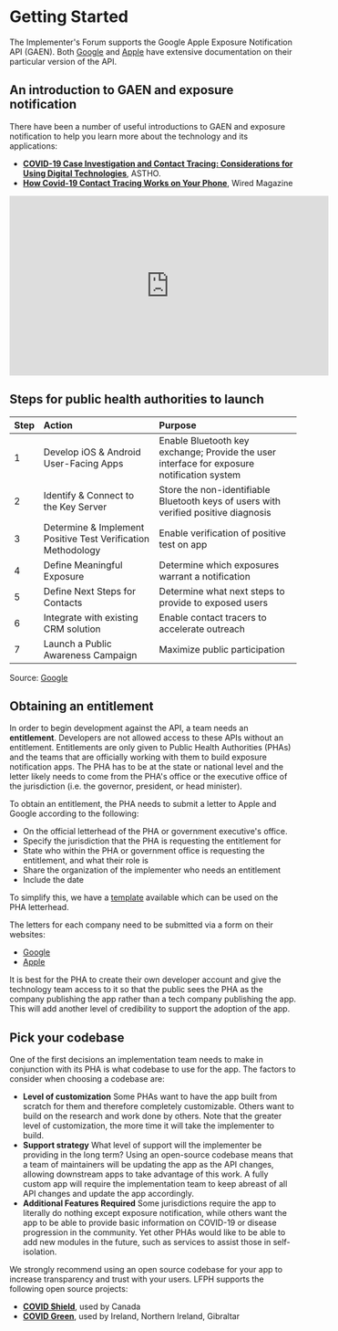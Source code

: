 # Getting Started

The Implementer's Forum supports the Google Apple Exposure Notification API (GAEN). Both [Google](https://www.google.com/covid19/exposurenotifications/) and [Apple](https://developer.apple.com/documentation/exposurenotification) have extensive documentation on their particular version of the API.

## An introduction to GAEN and exposure notification

There have been a number of useful introductions to GAEN and exposure notification to help you learn more about the technology and its applications: 

* [**COVID-19 Case Investigation and Contact Tracing: Considerations for Using Digital Technologies**](https://www.astho.org/ASTHOReports/COVID-19-Case-Investigation-and-Contact-Tracing-Considerations-for-Using-Digital-Technologies/07-16-20/), ASTHO.
* [**How Covid-19 Contact Tracing Works on Your Phone**](https://www.wired.com/story/covid-19-contact-tracing-apple-google/), Wired Magazine

<div class="video-wrapper">
    <iframe width="560" height="315" src="https://www.youtube-nocookie.com/embed/1Cz2Xzm6knM" frameborder="0" allow="accelerometer; autoplay; encrypted-media; gyroscope; picture-in-picture" allowfullscreen></iframe>
</div>

## Steps for public health authorities to launch

| Step     | Action          | Purpose  |
| ---------|:-------------| :------------------|
| 1 | Develop iOS & Android User-Facing Apps | Enable Bluetooth key exchange; Provide the user interface for exposure notification system |
| 2 | Identify & Connect to the Key Server      | Store the non-identifiable Bluetooth keys of users with verified positive diagnosis |
| 3 | Determine & Implement Positive Test Verification Methodology    | Enable verification of positive test on app |
| 4 | Define Meaningful Exposure | Determine which exposures warrant a notification |
| 5 | Define Next Steps for Contacts      |   Determine what next steps to provide to exposed users |
| 6 | Integrate with existing CRM solution      | Enable contact tracers to accelerate outreach |
| 7 | Launch a Public Awareness Campaign | Maximize public participation |

Source: [Google](https://youtu.be/H4YHvWvIwV4?t=1182)

## Obtaining an entitlement

In order to begin development against the API, a team needs an **entitlement**. Developers are not allowed access to these APIs without an entitlement. Entitlements are only given to Public Health Authorities (PHAs) and the teams that are officially working with them to build exposure notification apps. The PHA has to be at the state or national level and the letter likely needs to come from the PHA's office or the executive office of the jurisdiction (i.e. the governor, president, or head minister). 

To obtain an entitlement, the PHA needs to submit a letter to Apple and Google according to the following:

* On the official letterhead of the PHA or government executive's office.
* Specify the jurisdiction that the PHA is requesting the entitlement for
* State who within the PHA or government office is requesting the entitlement, and what their role is
* Share the organization of the implementer who needs an entitlement
* Include the date

To simplify this, we have a [template](https://github.com/lfph/exposure-notification-playbook/blob/master/entitlement.md) available which can be used on the PHA letterhead.

The letters for each company need to be submitted via a form on their websites:

* [Google](https://support.google.com/googleplay/android-developer/contact/expo_notif_api)
* [Apple](https://developer.apple.com/contact/request/exposure-notification-entitlement)

It is best for the PHA to create their own developer account and give the technology team access to it so that the public sees the PHA as the company publishing the app rather than a tech company publishing the app. This will add another level of credibility to support the adoption of the app.

## Pick your codebase

One of the first decisions an implementation team needs to make in conjunction with its PHA is what codebase to use for the app. The factors to consider when choosing a codebase are:

* **Level of customization** Some PHAs want to have the app built from scratch for them and therefore completely customizable. Others want to build on the research and work done by others. Note that the greater level of customization, the more time it will take the implementer to build.
* **Support strategy** What level of support will the implementer be providing in the long term? Using an open-source codebase means that a team of maintainers will be updating the app as the API changes, allowing downstream apps to take advantage of this work. A fully custom app will require the implementation team to keep abreast of all API changes and update the app accordingly.
* **Additional Features Required** Some jurisdictions require the app to literally do nothing except exposure notification, while others want the app to be able to provide basic information on COVID-19 or disease progression in the community. Yet other PHAs would like to be able to add new modules in the future, such as services to assist those in self-isolation.

We strongly recommend using an open source codebase for your app to increase transparency and trust with your users. LFPH supports the following open source projects:

* [**COVID Shield**](https://github.com/CovidShield), used by Canada
* [**COVID Green**](https://github.com/covidgreen), used by Ireland, Northern Ireland, Gibraltar
